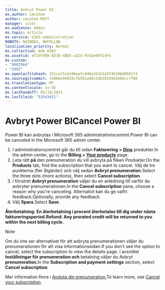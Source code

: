 ```yaml
---
title: Avbryt Power BI
ms.author: cmcatee
author: cmcatee-MSFT
manager: scotv
ms.audience: Admin
ms.topic: article
ms.service: o365-administration
ROBOTS: NOINDEX, NOFOLLOW
localization_priority: Normal
ms.collection: Adm_O365
ms.assetid: ef2df989-8539-48b5-a324-97d2e09f14fe
ms.custom:
- "9002564"
- "5092"
ms.openlocfilehash: 321ce2fa2d40aafc040a1b3232474b108d0501f4
ms.sourcegitcommit: f4866e94918c7b591ad0cd3b58169d340bcc7f00
ms.translationtype: MT
ms.contentlocale: sv-SE
ms.lasthandoff: 05/19/2021
ms.locfileid: "52543451"
---
```

# <a name="cancel-power-bi"></a><span data-ttu-id="b150f-102">Avbryt Power BI</span><span class="sxs-lookup"><span data-stu-id="b150f-102">Cancel Power BI</span></span>

<span data-ttu-id="b150f-103">Power BI kan avbrytas i Microsoft 365 administrationscentret.</span><span class="sxs-lookup"><span data-stu-id="b150f-103">Power BI can be canceled in the Microsoft 365 admin center.</span></span>

1. <span data-ttu-id="b150f-104">I administrationscentret går du till sidan **Fakturering > [Dina](https://go.microsoft.com/fwlink/p/?linkid=842054)** produkter.</span><span class="sxs-lookup"><span data-stu-id="b150f-104">In the admin center, go to the **Billing > [Your products](https://go.microsoft.com/fwlink/p/?linkid=842054)** page.</span></span>
2. <span data-ttu-id="b150f-105">Leta rätt **på** den prenumeration du vill avbryta på fliken Produkter.</span><span class="sxs-lookup"><span data-stu-id="b150f-105">On the **Products** tab, find the subscription that you want to cancel.</span></span> <span data-ttu-id="b150f-106">Välj de tre punkterna (fler åtgärder) och välj sedan **Avbryt prenumeration.**</span><span class="sxs-lookup"><span data-stu-id="b150f-106">Select the three dots (more actions), then select **Cancel subscription**.</span></span>
3. <span data-ttu-id="b150f-107">I fönstret **Avbryt prenumeration** väljer du en anledning till varför du avbryter prenumerationen.</span><span class="sxs-lookup"><span data-stu-id="b150f-107">In the **Cancel subscription** pane, choose a reason why you're canceling.</span></span> <span data-ttu-id="b150f-108">Alternativt kan du ge valfri feedback.</span><span class="sxs-lookup"><span data-stu-id="b150f-108">Optionally, provide any feedback.</span></span>
4. <span data-ttu-id="b150f-109">Välj **Spara**.</span><span class="sxs-lookup"><span data-stu-id="b150f-109">Select **Save**.</span></span>

<span data-ttu-id="b150f-110">**Återbetalning: En återbetalning i procent återbetalas till dig under nästa faktureringsperiod.**</span><span class="sxs-lookup"><span data-stu-id="b150f-110">**Refund: Any prorated credit will be returned to you within the next billing cycle.**</span></span>

> [!NOTE]
> <span data-ttu-id="b150f-111">Om du inte ser alternativet för att avbryta prenumerationen väljer du prenumerationen för att visa informationssidan.</span><span class="sxs-lookup"><span data-stu-id="b150f-111">If you don't see the option to cancel, select the subscription to view the details page.</span></span> <span data-ttu-id="b150f-112">I avsnittet **Inställningar för prenumeration och** betalning väljer du Avbryt **prenumeration.**</span><span class="sxs-lookup"><span data-stu-id="b150f-112">In the **Subscription and payment settings** section, select **Cancel subscription**.</span></span>

<span data-ttu-id="b150f-113">Mer information finns i [Avsluta din prenumeration.](/microsoft-365/commerce/subscriptions/cancel-your-subscription)</span><span class="sxs-lookup"><span data-stu-id="b150f-113">To learn more, see [Cancel your subscription](/microsoft-365/commerce/subscriptions/cancel-your-subscription).</span></span>
